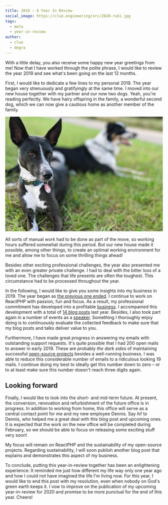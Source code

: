 ```yaml
---
title: 2019 – A Year In Review
social_image: https://clue.engineering/src/2020-ruki.jpg
tags:
  - meta
  - year-in-review
author:
  - clue
  - degra
---
```



With a little delay, you also receive some happy new year greetings from me! Now that I have worked through the polite phrase, I would like to review the year 2019 and see what's been going on the last 12 months.

First, I would like to dedicate a few lines to my personal 2019. The year began very strenuously and gratifyingly at the same time. I moved into our new house together with my partner and our now two dogs. Yeah, you're reading perfectly. We have hairy offspring in the family, a wonderful second dog, which we can now give a cautious home as another member of the family.

![](../src/2020-ruki.jpg)

All sorts of manual work had to be done as part of the move, so working hours suffered somewhat during this period. But our new house made it possible, among other things, to create an optimal working environment for me and allow me to focus on some thrilling things ahead!

Besides other exciting professional challenges, the year also presented me with an even greater private challenge. I had to deal with the bitter loss of a loved one. The challenges that life presents are often the toughest. This circumstance had to be processed throughout the year.

In the following, I would like to give you some insights into my business in 2019. The year began as <a href="../2019/2018-in-review">the previous one ended</a>. I continue to work on ReactPHP with passion, fun and focus. As a result, my professional commitment has developed into a profitable <a href="../support#consulting">business</a>. I accompanied this development with a total of <a href="../blog#2019">14 blog posts</a> last year. Besides, I also took part again in a number of events as a <a href="../talks#2019">speaker</a>. Something I thoroughly enjoy doing is to continuously evaluate the collected feedback to make sure that my blog posts and talks deliver value to you.

Furthermore, I have made great progress in answering my emails with outstanding support requests. It's quite possible that I had 200 open mails to answer in early 2019. These are probably *the dark sides* of maintaining successful <a href="../#projects">open-source projects</a> besides a well-running business. I was able to reduce this considerable number of emails to a ridiculous looking 19 mails. I continue doing my best to ideally get this number down to zero – or to at least make sure this number doesn't reach three digits again.

## Looking forward

Finally, I would like to look into the short- and mid-term future. At present, the conversion, renovation and refurbishment of the future office is in progress. In addition to working from home, this office will serve as a central contact point for me and my new employee Dennis. Say *hi!* to Dennis, who helped me a great deal with this blog post and upcoming ones. It is expected that the work on the new office will be completed during February, so we should be able to focus on releasing some exciting stuff very soon!

My focus will remain on ReactPHP and the sustainability of my open-source projects. Regarding sustainability, I will soon publish another blog post that explains and demonstrates this aspect of my business.

To conclude, putting this year-in-review together has been an enlightening experience: It reminded me just how different my life way only one year ago and how I could not have imagined the life I'm living now. For this year, I would like to end this post with my resolution, even when nobody on God's green earth keeps it. I vow to improve on the publication of my upcoming year-in-review for 2020 and promise to be more punctual for the end of this year. Cheers!
